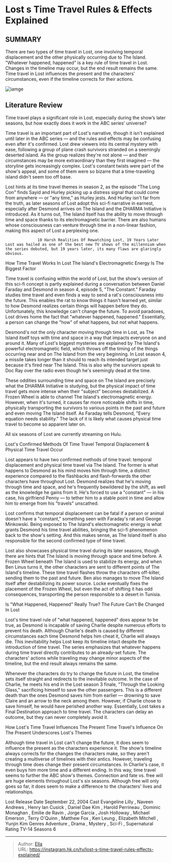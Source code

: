 # Lost s Time Travel Rules &amp; Effects Explained


## SUMMARY 



  There are two types of time travel in Lost, one involving temporal displacement and the other physically occurring due to The Island.   &#34;Whatever happened, happened&#34; is a key rule of time travel in Lost. Changes in the timeline may occur, but the end result remains the same.   Time travel in Lost influences the present and the characters&#39; circumstances, even if the timeline corrects for their actions.  

![iamge](https://static1.srcdn.com/wordpress/wp-content/uploads/2022/03/LostDESMONDheader.jpg)

## Literature Review
Time travel plays a significant role in Lost, especially during the show’s later seasons, but how exactly does it work in the ABC series’ universe?




Time travel is an important part of Lost&#39;s narrative, though it isn&#39;t explained until later in the ABC series — and the rules and effects may be confusing even after it&#39;s confirmed. Lost drew viewers into its central mystery with ease, following a group of plane crash survivors stranded on a seemingly deserted island. As the group realizes they&#39;re not alone — and their circumstances may be more extraordinary than they first imagined — the storyline gets increasingly complex. Lost&#39;s constant twists were part of the show&#39;s appeal, and some of them were so bizarre that a time-traveling island didn&#39;t seem too off base.




Lost hints at its time travel themes in season 2, as the episode &#34;The Long Con&#34; finds Sayid and Hurley picking up a distress signal that could come from anywhere — or &#34;any time,&#34; as Hurley jests. And Hurley isn&#39;t far from the truth, as later seasons of Lost adopt this sci-fi narrative in earnest, especially after Desmond arrives on The Island and the DHARMA Initiative is introduced. As it turns out, The Island itself has the ability to move through time and space thanks to its electromagnetic barrier. There are also humans whose consciousness can venture through time in a non-linear fashion, making this aspect of Lost a perplexing one.

                  10 Harsh Realities Of Rewatching Lost, 19 Years Later   Lost was hailed as one of the best new TV shows of the millennium when the series debuted, but 19 years later, its many flaws are glaringly obvious.    


 How Time Travel Works In Lost 
The Island&#39;s Electromagnetic Energy Is The Biggest Factor
          




Time travel is confusing within the world of Lost, but the show&#39;s version of this sci-fi concept is partly explained during a conversation between Daniel Faraday and Desmond in season 4, episode 5, &#34;The Constant.&#34; Faraday studies time travel and even finds a way to send a rat&#39;s consciousness into the future. This enables the rat to know things it hasn&#39;t learned yet, similar to how Desmond realizes certain things will happen before they do. Unfortunately, this knowledge can&#39;t change the future. To avoid paradoxes, Lost drives home the fact that &#34;whatever happened, happened.&#34; Essentially, a person can change the &#34;how&#34; of what happens, but not what happens.

Desmond&#39;s not the only character moving through time in Lost, as The Island itself toys with time and space in a way that impacts everyone on and around it. Many of Lost&#39;s biggest mysteries are explained by The Island&#39;s powerful electromagnetic field, which throws off the timing of the things occurring near and on The Island from the very beginning. In Lost season 4, a missile takes longer than it should to reach its intended target just because it&#39;s fired near The Island. This is also why the survivors speak to Doc Ray over the radio even though he&#39;s seemingly dead at the time.




These oddities surrounding time and space on The Island are precisely what the DHARMA Initiative is studying, but the physical impact of time travel gets more intense when their &#34;subject&#34; becomes destabilized. A Frozen Wheel is able to channel The Island&#39;s electromagnetic energy. However, when it&#39;s turned, it causes far more noticeable shifts in time, physically transporting the survivors to various points in the past and future and even moving The Island itself. As Faraday tells Desmond, &#34;Every equation needs stability.&#34; The lack of it is likely what causes physical time travel to become so apparent later on.



All six seasons of Lost are currently streaming on Hulu.






 Lost&#39;s Confirmed Methods Of Time Travel 
Temporal Displacement &amp; Physical Time Travel Occur
         




Lost appears to have two confirmed methods of time travel: temporal displacement and physical time travel via The Island. The former is what happens to Desmond as his mind moves him through time, a distinct experience compared to the flashbacks and flash-forwards the other characters have throughout Lost. Desmond realizes that he&#39;s moving through time and space, and he&#39;s frequently bewildered by the shift, as well as the knowledge he gains from it. He&#39;s forced to use a &#34;constant&#34; — in his case, his girlfriend Penny — to tether him to a stable point in time and allow him to emerge from his &#34;travels&#34; unscathed.

Lost confirms that temporal displacement can be fatal if a person or animal doesn&#39;t have a &#34;constant,&#34; something seen with Faraday&#39;s rat and George Minkowski. Being exposed to The Island&#39;s electromagnetic energy is what grants Desmond his time travel abilities, bringing the sci-fi phenomenon back to the show&#39;s setting. And this makes sense, as The Island itself is also responsible for the second confirmed type of time travel.




Lost also showcases physical time travel during its later seasons, though there are hints that The Island is moving through space and time before. A Frozen Wheel beneath The Island is used to stabilize its energy, and when Ben Linus turns it, the other characters are sent to different points of The Island&#39;s timeline. These time travel flashes throw the characters off-kilter, sending them to the past and future. Ben also manages to move The Island itself after destabilizing its power source. Locke eventually fixes the placement of the Frozen Wheel, but even the act of shifting it has odd consequences, transporting the person responsible to a desert in Tunisia.



 Is &#34;What Happened, Happened&#34; Really True? 
The Future Can&#39;t Be Changed In Lost
          

Lost&#39;s time travel rule of &#34;what happened, happened&#34; does appear to be true, as Desmond is incapable of saving Charlie despite numerous efforts to prevent his death. Although Charlie&#39;s death is caused by different circumstances each time Desmond helps him cheat it, Charlie will always die. This inevitability helps Lost keep its timeline intact despite the introduction of time travel. The series emphasizes that whatever happens during time travel directly contributes to an already-set future. The characters&#39; actions while traveling may change minor aspects of the timeline, but the end result always remains the same.




Whenever the characters do try to change the future in Lost, the timeline sets itself straight and redirects to the inevitable outcome. In the case of Charlie, he meets his end in the Lost season 3 finale, &#34;Through the Looking Glass,&#34; sacrificing himself to save the other passengers. This is a different death than the ones Desmond saves him from earlier — drowning to save Claire and an arrow to the neck among them. However, if Charlie chose to save himself, he would have perished another way. Essentially, Lost takes a Final Destination approach to time travel. The characters can delay an outcome, but they can never completely avoid it.



 How Lost&#39;s Time Travel Influences The Present 
Time Travel&#39;s Influence On The Present Underscores Lost&#39;s Themes
          

Although time travel in Lost can&#39;t change the future, it does seem to influence the present as the characters experience it. The show&#39;s timeline always corrects for the changes the characters make, so they aren&#39;t creating a multiverse of timelines with their antics. However, traveling through time does change their present circumstances. In Charlie&#39;s case, it even buys him more time and a different ending. In this way, time travel seems to further the ABC show&#39;s themes. Connection and fate vs. free will are huge elements throughout Lost&#39;s six seasons. Although free will only goes so far, it does seem to make a difference to the characters&#39; lives and relationships.




  Lost   Release Date   September 22, 2004    Cast   Evangeline Lilly , Naveen Andrews , Henry Ian Cusick , Daniel Dae Kim , Harold Perrineau , Dominic Monaghan , Emilie de Ravin , Jorge Garcia , Josh Holloway , Michael Emerson , Terry O&#39;Quinn , Matthew Fox , Ken Leung , Elizabeth Mitchell , Yunjin Kim    Genres   Adventure , Drama , Mystery ,  Sci-Fi , Supernatural    Rating   TV-14    Seasons   6       


---

> Author: [Ella](https://instagram.hk.cn/)  
> URL: https://instagram.hk.cn/tv/lost-s-time-travel-rules-effects-explained/  

